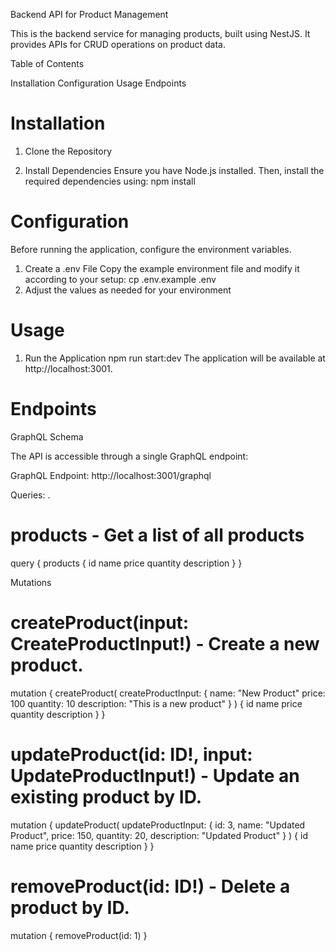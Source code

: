 Backend API for Product Management

This is the backend service for managing products, built using NestJS. It provides APIs for CRUD operations on product data.

Table of Contents

Installation
Configuration
Usage
Endpoints

# Installation

1. Clone the Repository

2. Install Dependencies
   Ensure you have Node.js installed. Then, install the required dependencies using:
   npm install

# Configuration

Before running the application, configure the environment variables.

1. Create a .env File
   Copy the example environment file and modify it according to your setup:
   cp .env.example .env
2. Adjust the values as needed for your environment

# Usage

1. Run the Application
   npm run start:dev
   The application will be available at http://localhost:3001.

# Endpoints

GraphQL Schema

The API is accessible through a single GraphQL endpoint:

GraphQL Endpoint: http://localhost:3001/graphql

Queries:
.

# products - Get a list of all products

query {
products {
id
name
price
quantity
description
}
}

Mutations

# createProduct(input: CreateProductInput!) - Create a new product.

mutation {
createProduct(
createProductInput: {
name: "New Product"
price: 100
quantity: 10
description: "This is a new product"
}
) {
id
name
price
quantity
description
}
}

# updateProduct(id: ID!, input: UpdateProductInput!) - Update an existing product by ID.

mutation {
updateProduct(
updateProductInput: {
id: 3,
name: "Updated Product",
price: 150,
quantity: 20,
description: "Updated Product"
}
) {
id
name
price
quantity
description
}
}

# removeProduct(id: ID!) - Delete a product by ID.

mutation {
removeProduct(id: 1)
}
